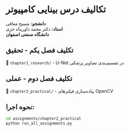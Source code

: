 # تکالیف درس بینایی کامپیوتر

**دانشجو:** مسیح معافی  
**استاد:** دکتر محمد داورپناه جزی  
**دانشگاه صنعتی اصفهان**

## تکلیف فصل یکم - تحقیق
📁 `chapter1_research/` - U-Net در تقسیم‌بندی تصاویر پزشکی

## تکلیف فصل دوم - عملی  
📁 `chapter2_practical/` - پیاده‌سازی فیلترهای OpenCV

## نحوه اجرا:
```bash
cd assignments/chapter2_practical
python run_all_assignments.py
```